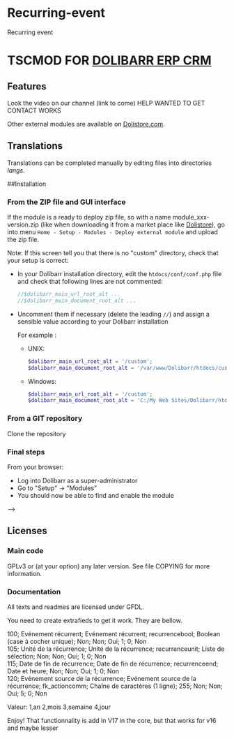 # Recurring-event
Recurring event

# TSCMOD FOR [DOLIBARR ERP CRM](https://www.dolibarr.org)

## Features

Look the video on our channel (link to come)
HELP WANTED TO GET CONTACT WORKS

<!--
![Screenshot tscmod](img/screenshot_tscmod.png?raw=true "Tscmod"){imgmd}
-->

Other external modules are available on [Dolistore.com](https://www.dolistore.com).

## Translations

Translations can be completed manually by editing files into directories *langs*.

<!--
This module contains also a sample configuration for Transifex, under the hidden directory [.tx](.tx), so it is possible to manage translation using this service.

For more informations, see the [translator's documentation](https://wiki.dolibarr.org/index.php/Translator_documentation).

There is a [Transifex project](https://transifex.com/projects/p/dolibarr-module-template) for this module.
-->


##Installation

### From the ZIP file and GUI interface

If the module is a ready to deploy zip file, so with a name module_xxx-version.zip (like when downloading it from a market place like [Dolistore](https://www.dolistore.com)),
go into menu ```Home - Setup - Modules - Deploy external module``` and upload the zip file.

Note: If this screen tell you that there is no "custom" directory, check that your setup is correct:

- In your Dolibarr installation directory, edit the ```htdocs/conf/conf.php``` file and check that following lines are not commented:

    ```php
    //$dolibarr_main_url_root_alt ...
    //$dolibarr_main_document_root_alt ...
    ```

- Uncomment them if necessary (delete the leading ```//```) and assign a sensible value according to your Dolibarr installation

    For example :

    - UNIX:
        ```php
        $dolibarr_main_url_root_alt = '/custom';
        $dolibarr_main_document_root_alt = '/var/www/Dolibarr/htdocs/custom';
        ```

    - Windows:
        ```php
        $dolibarr_main_url_root_alt = '/custom';
        $dolibarr_main_document_root_alt = 'C:/My Web Sites/Dolibarr/htdocs/custom';
        ```

### From a GIT repository

Clone the repository


### <a name="final_steps"></a>Final steps

From your browser:

  - Log into Dolibarr as a super-administrator
  - Go to "Setup" -> "Modules"
  - You should now be able to find and enable the module

-->

## Licenses

### Main code

GPLv3 or (at your option) any later version. See file COPYING for more information.

### Documentation

All texts and readmes are licensed under GFDL.

You need to create extrafieds to get it work. They are bellow.

100; Evénement récurrent; Evénement récurrent; recurrencebool; Boolean (case à cocher unique); Non; Non; Oui; 1; 0; Non	  
105; Unité de la récurrence; Unité de la récurrence; recurrenceunit; Liste de sélection; Non; Non; Oui; 1; 0; Non	  
115; Date de fin de récurrence; Date de fin de récurrence; recurrenceend; Date et heure; Non; Non; Oui; 1; 0; Non	  
120; Evénement source de la récurrence; Evénement source de la récurrence; fk_actioncomm; Chaîne de caractères (1 ligne); 255; Non; Non; Oui; 5; 0; Non	  


Valeur:
1,an
2,mois
3,semaine
4,jour
      
      
Enjoy! That functionnality is add in V17 in the core, but that works for v16 and maybe lesser 
